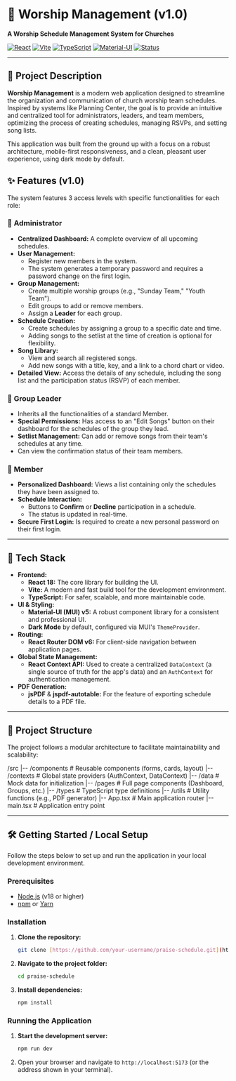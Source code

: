 # 🎵 Worship Management (v1.0)

**A Worship Schedule Management System for Churches**

[![React](https://img.shields.io/badge/React-18-blue?logo=react)](https://reactjs.org/)
[![Vite](https://img.shields.io/badge/Vite-5-purple?logo=vite)](https://vitejs.dev/)
[![TypeScript](https://img.shields.io/badge/TypeScript-5-blue?logo=typescript)](https://www.typescriptlang.org/)
[![Material-UI](https://img.shields.io/badge/Material--UI-5-blue?logo=mui)](https://mui.com/)
[![Status](https://img.shields.io/badge/status-V1.0%20Completed-green)](https://shields.io/)

---

## 📖 Project Description

**Worship Management** is a modern web application designed to streamline the organization and communication of church worship team schedules. Inspired by systems like Planning Center, the goal is to provide an intuitive and centralized tool for administrators, leaders, and team members, optimizing the process of creating schedules, managing RSVPs, and setting song lists.

This application was built from the ground up with a focus on a robust architecture, mobile-first responsiveness, and a clean, pleasant user experience, using dark mode by default.

## ✨ Features (v1.0)

The system features 3 access levels with specific functionalities for each role:

### 👤 **Administrator**

- **Centralized Dashboard:** A complete overview of all upcoming schedules.
- **User Management:**
  - Register new members in the system.
  - The system generates a temporary password and requires a password change on the first login.
- **Group Management:**
  - Create multiple worship groups (e.g., "Sunday Team," "Youth Team").
  - Edit groups to add or remove members.
  - Assign a **Leader** for each group.
- **Schedule Creation:**
  - Create schedules by assigning a group to a specific date and time.
  - Adding songs to the setlist at the time of creation is optional for flexibility.
- **Song Library:**
  - View and search all registered songs.
  - Add new songs with a title, key, and a link to a chord chart or video.
- **Detailed View:** Access the details of any schedule, including the song list and the participation status (RSVP) of each member.

### 🎸 **Group Leader**

- Inherits all the functionalities of a standard Member.
- **Special Permissions:** Has access to an "Edit Songs" button on their dashboard for the schedules of the group they lead.
- **Setlist Management:** Can add or remove songs from their team's schedules at any time.
- Can view the confirmation status of their team members.

### 🎤 **Member**

- **Personalized Dashboard:** Views a list containing only the schedules they have been assigned to.
- **Schedule Interaction:**
  - Buttons to **Confirm** or **Decline** participation in a schedule.
  - The status is updated in real-time.
- **Secure First Login:** Is required to create a new personal password on their first login.

---

## 🚀 Tech Stack

- **Frontend:**
  - **React 18:** The core library for building the UI.
  - **Vite:** A modern and fast build tool for the development environment.
  - **TypeScript:** For safer, scalable, and more maintainable code.
- **UI & Styling:**
  - **Material-UI (MUI) v5:** A robust component library for a consistent and professional UI.
  - **Dark Mode** by default, configured via MUI's `ThemeProvider`.
- **Routing:**
  - **React Router DOM v6:** For client-side navigation between application pages.
- **Global State Management:**
  - **React Context API:** Used to create a centralized `DataContext` (a single source of truth for the app's data) and an `AuthContext` for authentication management.
- **PDF Generation:**
  - **jsPDF** & **jspdf-autotable:** For the feature of exporting schedule details to a PDF file.

---

## 📂 Project Structure

The project follows a modular architecture to facilitate maintainability and scalability:

/src
|-- /components # Reusable components (forms, cards, layout)
|-- /contexts # Global state providers (AuthContext, DataContext)
|-- /data # Mock data for initialization
|-- /pages # Full page components (Dashboard, Groups, etc.)
|-- /types # TypeScript type definitions
|-- /utils # Utility functions (e.g., PDF generator)
|-- App.tsx # Main application router
|-- main.tsx # Application entry point

---

## 🛠️ Getting Started / Local Setup

Follow the steps below to set up and run the application in your local development environment.

### **Prerequisites**

- [Node.js](https://nodejs.org/) (v18 or higher)
- [npm](https://www.npmjs.com/) or [Yarn](https://yarnpkg.com/)

### **Installation**

1.  **Clone the repository:**

    ```bash
    git clone [https://github.com/your-username/praise-schedule.git](https://github.com/your-username/praise-schedule.git)
    ```

2.  **Navigate to the project folder:**

    ```bash
    cd praise-schedule
    ```

3.  **Install dependencies:**
    ```bash
    npm install
    ```

### **Running the Application**

1.  **Start the development server:**
    ```bash
    npm run dev
    ```
2.  Open your browser and navigate to `http://localhost:5173` (or the address shown in your terminal).
